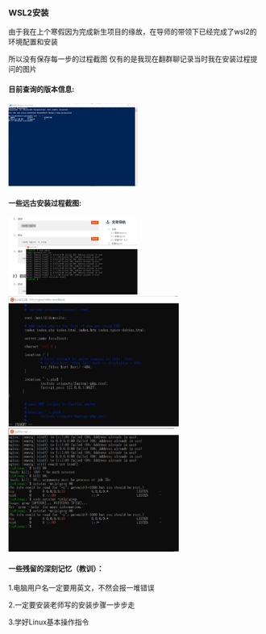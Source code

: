 ### WSL2安装

由于我在上个寒假因为完成新生项目的缘故，在导师的带领下已经完成了wsl2的环境配置和安装

所以没有保存每一步的过程截图 仅有的是我现在翻群聊记录当时我在安装过程提问的图片

#### 目前查询的版本信息:

<img src="image/image-20220908215334807-1662645217548-2.png" alt="image-20220908215334807" style="zoom: 25%;" />

#### 一些远古安装过程截图:

<img src="image/image-20220908214930018.png" alt="image-20220908214930018" style="zoom: 25%;" />

<img src="image/image-20220908214101206.png" alt="image-20220908214101206" style="zoom: 33%;" />

<img src="image/image-20220908215418936-1662645260786-4.png" alt="image-20220908215418936" style="zoom: 33%;" />

#### 一些残留的深刻记忆（教训）：

1.电脑用户名一定要用英文，不然会报一堆错误

2.一定要安装老师写的安装步骤一步步走

3.学好Linux基本操作指令